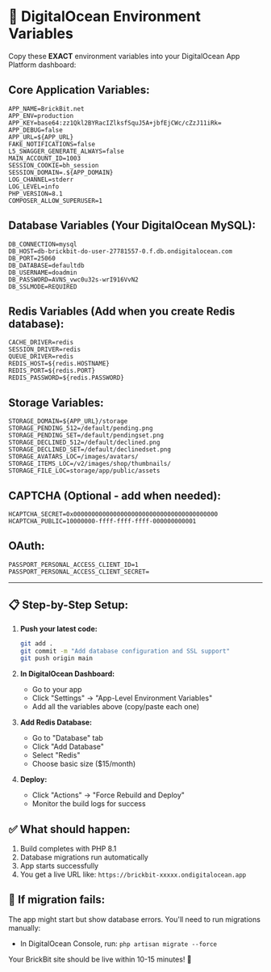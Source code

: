 # 🔧 DigitalOcean Environment Variables

Copy these **EXACT** environment variables into your DigitalOcean App Platform dashboard:

## **Core Application Variables:**
```
APP_NAME=BrickBit.net
APP_ENV=production
APP_KEY=base64:zz1Qkl2BYRacIZlksfSquJ5A+jbfEjCWc/cZzJ11iRk=
APP_DEBUG=false
APP_URL=${APP_URL}
FAKE_NOTIFICATIONS=false
L5_SWAGGER_GENERATE_ALWAYS=false
MAIN_ACCOUNT_ID=1003
SESSION_COOKIE=bh_session
SESSION_DOMAIN=.${APP_DOMAIN}
LOG_CHANNEL=stderr
LOG_LEVEL=info
PHP_VERSION=8.1
COMPOSER_ALLOW_SUPERUSER=1
```

## **Database Variables (Your DigitalOcean MySQL):**
```
DB_CONNECTION=mysql
DB_HOST=db-brickbit-do-user-27781557-0.f.db.ondigitalocean.com
DB_PORT=25060
DB_DATABASE=defaultdb
DB_USERNAME=doadmin
DB_PASSWORD=AVNS_vwc0u32s-wrI916VvN2
DB_SSLMODE=REQUIRED
```

## **Redis Variables (Add when you create Redis database):**
```
CACHE_DRIVER=redis
SESSION_DRIVER=redis
QUEUE_DRIVER=redis
REDIS_HOST=${redis.HOSTNAME}
REDIS_PORT=${redis.PORT}
REDIS_PASSWORD=${redis.PASSWORD}
```

## **Storage Variables:**
```
STORAGE_DOMAIN=${APP_URL}/storage
STORAGE_PENDING_512=/default/pending.png
STORAGE_PENDING_SET=/default/pendingset.png
STORAGE_DECLINED_512=/default/declined.png
STORAGE_DECLINED_SET=/default/declinedset.png
STORAGE_AVATARS_LOC=/images/avatars/
STORAGE_ITEMS_LOC=/v2/images/shop/thumbnails/
STORAGE_FILE_LOC=storage/app/public/assets
```

## **CAPTCHA (Optional - add when needed):**
```
HCAPTCHA_SECRET=0x0000000000000000000000000000000000000000
HCAPTCHA_PUBLIC=10000000-ffff-ffff-ffff-000000000001
```

## **OAuth:**
```
PASSPORT_PERSONAL_ACCESS_CLIENT_ID=1
PASSPORT_PERSONAL_ACCESS_CLIENT_SECRET=
```

---

## 📋 **Step-by-Step Setup:**

1. **Push your latest code:**
   ```bash
   git add .
   git commit -m "Add database configuration and SSL support"
   git push origin main
   ```

2. **In DigitalOcean Dashboard:**
   - Go to your app
   - Click "Settings" → "App-Level Environment Variables"
   - Add all the variables above (copy/paste each one)

3. **Add Redis Database:**
   - Go to "Database" tab
   - Click "Add Database" 
   - Select "Redis"
   - Choose basic size ($15/month)

4. **Deploy:**
   - Click "Actions" → "Force Rebuild and Deploy"
   - Monitor the build logs for success

## ✅ **What should happen:**
1. Build completes with PHP 8.1
2. Database migrations run automatically
3. App starts successfully 
4. You get a live URL like: `https://brickbit-xxxxx.ondigitalocean.app`

## 🚨 **If migration fails:**
The app might start but show database errors. You'll need to run migrations manually:
- In DigitalOcean Console, run: `php artisan migrate --force`

Your BrickBit site should be live within 10-15 minutes! 🎉
